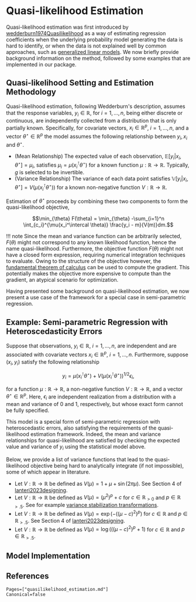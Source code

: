 # Quasi-likelihood Estimation

Quasi-likelihood estimation was first introduced by 
[wedderburn1974Quasilikelihood](@citet) as a way of estimating regression
coefficients when the underlying probability model generating the data is hard to identify, 
or when the data is not explained well by common approaches, such as [generalized linear models](https://en.wikipedia.org/wiki/Generalized_linear_model). 
We now briefly provide background information on the method, followed by some examples that are implemented in our package.
 
## Quasi-likelihood Setting and Estimation Methodology

Quasi-likelihood estimation, following Wedderburn's description, assumes that the
response variables, $y_i \in \mathbb{R}$, for $i = 1,...,n$, being either discrete or continuous, are independently collected
from a distribution that is only partially known.
Specifically, for covariate vectors, $x_i \in \mathbb{R}^p$, $i = 1,...,n$, and a vector $\theta^{\star} \in \mathbb{R}^p$
the model assumes the following relationship between $y_i, x_i$ and $\theta^{\star}$.

- (Mean Relationship) The expected value of each observation, $\mathbb{E}[y_i | x_i, \theta^{\star}] = \mu_i$, satisfies $\mu_i = \mu(x_i^\intercal \theta^{\star})$ for a known function $\mu : \mathbb{R} \to \mathbb{R}$. Typically, $g$ is selected to be invertible.
- (Variance Relationship) The variance of each data point satisfies $\mathbb{V}[y_i | x_i, \theta^{\star}] = V(\mu(x_i^\intercal \theta^{\star}))$ for a known non-negative function $V : \mathbb{R} \to \mathbb{R}$.

Estimation of $\theta^{\star}$ proceeds by combining these two components to form the quasi-likelihood objective,

$$\min_{\theta} F(\theta) = \min_{\theta} -\sum_{i=1}^n \int_{c_i}^{\mu(x_i^\intercal \theta)} \frac{y_i - m}{V(m)}dm.$$

!!! note
    Since the mean and variance function can be arbitrarily selected, $F(\theta)$ might
    not correspond to any known likelihood function, hence the name quasi-likelihood.
    Furthermore, the objective function $F(\theta)$ might
    not have a closed form expression, requiring numerical integration techniques to evaluate. 
    Owing to the structure of the objective however, the [fundamental theorem
    of calculus](https://en.wikipedia.org/wiki/Fundamental_theorem_of_calculus) can be used to compute the gradient.
    This potentially makes the objective more expensive to compute than the gradient, an atypical scenario
    for optimization.

Having presented some background on quasi-likelihood estimation, we now present
a use case of the framework for a special case in semi-parametric regression.

## Example: Semi-parametric Regression with Heteroscedasticity Errors

Suppose that observations, $y_i \in \mathbb{R}$, $i = 1, ..., n$, are independent 
and are associated with covariate vectors $x_i \in \mathbb{R}^p$, $i = 1,...,n$. 
Furthermore, suppose $(x_i, y_i)$ satisfy the following relationship

$$y_i = \mu(x_i^\intercal \theta^{\star}) + V( \mu(x_i^\intercal \theta^{\star}) )^{1/2} \epsilon_i,$$

for a function $\mu:\mathbb{R} \to \mathbb{R}$, a non-negative function 
$V : \mathbb{R} \to \mathbb{R}$, and a vector $\theta^{\star} \in \mathbb{R}^p$.
Here, $\epsilon_i$ are independent realization from a distribution with a
mean and variance of $0$ and $1$, respectively, but whose exact form cannot be fully specified. 

This model is a special form of semi-parametric regression with heteroscedastic errors, also 
satisfying the requirements of the quasi-likelihood estimation framework.
Indeed, the mean and variance relationships for quasi-likelihood are satisfied by checking
the expected value and variance of $y_i$ using the statistical model above.

Below, we provide a list of variance functions that lead to the quasi-likelihood objective being hard
to analytically integrate (if not impossible), some of which appear in literature.

- Let $V : \mathbb{R} \to \mathbb{R}$ be defined as $V(\mu) = 1 + \mu + \sin(2\pi\mu)$. See Section 4 of [lanteri2023designing](@citet).
- Let $V : \mathbb{R} \to \mathbb{R}$ be defined as $V(\mu) = (\mu^{2})^p + c$ for $c \in \mathbb{R}_{> 0}$ and $p \in \mathbb{R}_{>.5}$. See for example [variance stabilization transformations](https://en.wikipedia.org/wiki/Variance-stabilizing_transformation).
- Let $V : \mathbb{R} \to \mathbb{R}$ be defined as $V(\mu) = \exp(-((\mu - c)^{2})^p)$ for $c \in \mathbb{R}$ and $p \in \mathbb{R}_{>.5}$. See Section 4 of [lanteri2023designing](@citet).
- Let $V : \mathbb{R} \to \mathbb{R}$ be defined as $V(\mu) = \log( ((\mu - c)^{2})^p + 1)$ for $c \in \mathbb{R}$ and $p \in \mathbb{R}_{>.5}$.

## Model Implementation



## References 
```@bibliography
Pages=["quasilikelihood_estimation.md"]
Canonical=false 
```